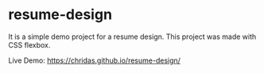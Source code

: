 # resume-design
It is a simple demo project for a resume design. This project was made with CSS flexbox. 

Live Demo: https://chridas.github.io/resume-design/
